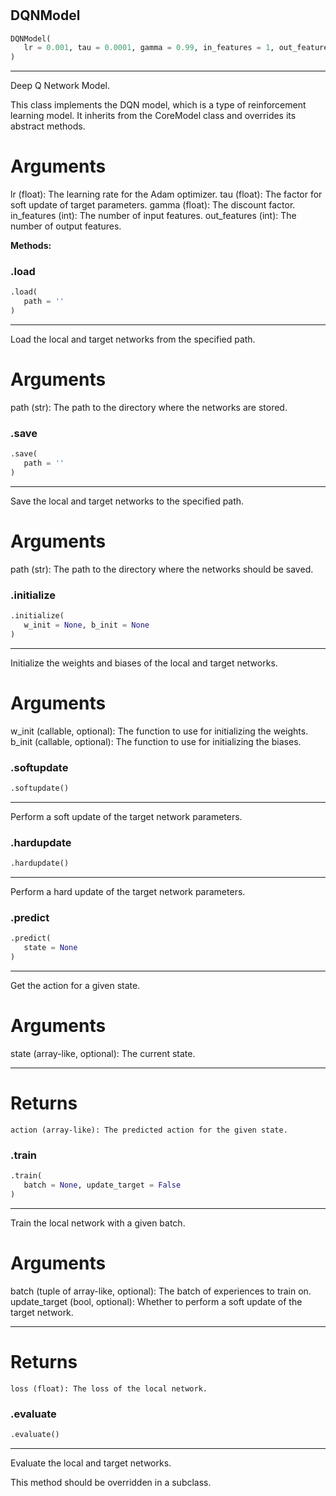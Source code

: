 #


## DQNModel
```python 
DQNModel(
   lr = 0.001, tau = 0.0001, gamma = 0.99, in_features = 1, out_features = 1
)
```


---
Deep Q Network Model.

This class implements the DQN model, which is a type of reinforcement learning model.
It inherits from the CoreModel class and overrides its abstract methods.

# Arguments
lr (float): The learning rate for the Adam optimizer.
tau (float): The factor for soft update of target parameters.
gamma (float): The discount factor.
in_features (int): The number of input features.
out_features (int): The number of output features.


**Methods:**


### .load
```python
.load(
   path = ''
)
```

---
Load the local and target networks from the specified path.

# Arguments
path (str): The path to the directory where the networks are stored.

### .save
```python
.save(
   path = ''
)
```

---
Save the local and target networks to the specified path.

# Arguments
path (str): The path to the directory where the networks should be saved.

### .initialize
```python
.initialize(
   w_init = None, b_init = None
)
```

---
Initialize the weights and biases of the local and target networks.

# Arguments
w_init (callable, optional): The function to use for initializing the weights.
b_init (callable, optional): The function to use for initializing the biases.

### .softupdate
```python
.softupdate()
```

---
Perform a soft update of the target network parameters.

### .hardupdate
```python
.hardupdate()
```

---
Perform a hard update of the target network parameters.

### .predict
```python
.predict(
   state = None
)
```

---
Get the action for a given state.

# Arguments
state (array-like, optional): The current state.

---
# Returns
    action (array-like): The predicted action for the given state.

### .train
```python
.train(
   batch = None, update_target = False
)
```

---
Train the local network with a given batch.

# Arguments
batch (tuple of array-like, optional): The batch of experiences to train on.
update_target (bool, optional): Whether to perform a soft update of the target network.

---
# Returns
    loss (float): The loss of the local network.

### .evaluate
```python
.evaluate()
```

---
Evaluate the local and target networks.

This method should be overridden in a subclass.
